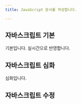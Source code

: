 ```yaml
---
title: JavaScript 문서를 작성합니다.

---
```

## 자바스크립트 기본

기본입니다. 실시간으로 반영합니다.

## 자바스크립트 심화

심화입니다.

## 자바스크립트 수정